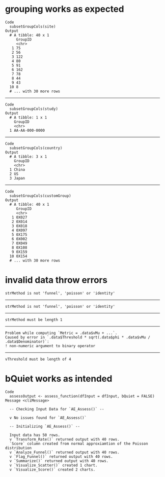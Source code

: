 # grouping works as expected

    Code
      subsetGroupCols(site)
    Output
      # A tibble: 40 x 1
         GroupID
         <chr>  
       1 75     
       2 56     
       3 122    
       4 80     
       5 91     
       6 162    
       7 78     
       8 44     
       9 43     
      10 8      
      # ... with 30 more rows

---

    Code
      subsetGroupCols(study)
    Output
      # A tibble: 1 x 1
        GroupID       
        <chr>         
      1 AA-AA-000-0000

---

    Code
      subsetGroupCols(country)
    Output
      # A tibble: 3 x 1
        GroupID
        <chr>  
      1 China  
      2 US     
      3 Japan  

---

    Code
      subsetGroupCols(customGroup)
    Output
      # A tibble: 40 x 1
         GroupID
         <chr>  
       1 0X027  
       2 0X014  
       3 0X018  
       4 0X097  
       5 0X175  
       6 0X002  
       7 0X049  
       8 0X108  
       9 0X159  
      10 0X154  
      # ... with 30 more rows

# invalid data throw errors

    strMethod is not 'funnel', 'poisson' or 'identity'

---

    strMethod is not 'funnel', 'poisson' or 'identity'

---

    strMethod must be length 1

---

    Problem while computing `Metric = .data$vMu + ...`.
    Caused by error in `.data$Threshold * sqrt(.data$phi * .data$vMu / .data$Denominator)`:
    ! non-numeric argument to binary operator

---

    vThreshold must be length of 4

# bQuiet works as intended

    Code
      assessOutput <- assess_function(dfInput = dfInput, bQuiet = FALSE)
    Message <cliMessage>
      
      -- Checking Input Data for `AE_Assess()` --
      
      v No issues found for `AE_Assess()`
      
      -- Initializing `AE_Assess()` --
      
      Input data has 50 rows.
      v `Transform_Rate()` returned output with 40 rows.
      `Score` column created from normal approxiamtion of the Poisson distribution
      v `Analyze_Funnel()` returned output with 40 rows.
      v `Flag_Funnel()` returned output with 40 rows.
      v `Summarize()` returned output with 40 rows.
      v `Visualize_Scatter()` created 1 chart.
      v `Visualize_Score()` created 2 charts.

